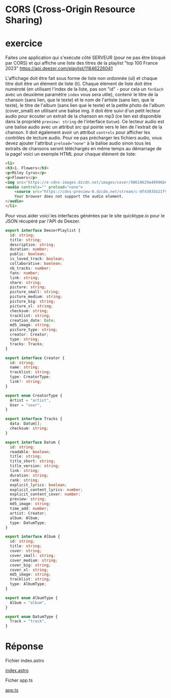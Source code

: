 # CORS (Cross-Origin Resource Sharing)



# exercice

Faites une application qui s'exécute côté SERVEUR (pour ne pas être bloqué par CORS) et qui affiche une liste des titres de la playlist "top 100 France 2023" 
https://api.deezer.com/playlist/11846226041

L'affichage doit être fait sous forme de liste non ordonnée (ul) et chaque titre doit être un élément de liste (li). Chaque élément de liste doit être numéroté (en utilisant l'index de la liste, pas son "id" - pour cela un `forEach` avec un deuxième paramètre `index` vous sera utile), contenir le titre de la chanson (sans lien, que le texte) et le nom de l'artiste (sans lien, que le texte), le titre de l'album (sans lien que le texte) et la petite photo de l'album (cover_small) en utilisant une balise img. Il doit être suivi d'un petit lecteur audio pour écouter un extrait de la chanson en mp3 (ce lien est disponible dans la propriété `preview: string` de l'interface `Datum`). Ce lecteur audio est une balise audio avec un attribut src qui pointe vers le lien de l'extrait de la chanson. Il doit également avoir un attribut `controls` pour afficher les contrôles de lecture audio. Pour ne pas précharger les fichiers audio, vous devez ajouter l'attribut `preload="none"` à la balise audio sinon tous les extraits de chansons seront téléchargés en même temps au démarrage de la page! voici un exemple HTML pour chaque élément de liste:

```html
<li>
<h3>1. Flowers</h3>
<p>Miley Cyrus</p>
<p>Flowers</p>
<img src="https://e-cdns-images.dzcdn.net/images/cover/98610629a40996b61b3d24bd5ab8c2e1/56x56-000000-80-0-0.jpg" alt="cover">
<audio controls="" preload="none">
    <source src="https://cdns-preview-0.dzcdn.net/stream/c-0f43035b21f9ce0dbf0cbcb78da9fd24-5.mp3" type="audio/mpeg">
    Your browser does not support the audio element.
</audio>
</li>
```

Pour vous aider voici les interfaces générées par le site quicktype.io pour le JSON récupéré par l'API de Deezer.

```typescript
export interface DeezerPlaylist {
  id: string;
  title: string;
  description: string;
  duration: number;
  public: boolean;
  is_loved_track: boolean;
  collaborative: boolean;
  nb_tracks: number;
  fans: number;
  link: string;
  share: string;
  picture: string;
  picture_small: string;
  picture_medium: string;
  picture_big: string;
  picture_xl: string;
  checksum: string;
  tracklist: string;
  creation_date: Date;
  md5_image: string;
  picture_type: string;
  creator: Creator;
  type: string;
  tracks: Tracks;
}

export interface Creator {
  id: string;
  name: string;
  tracklist: string;
  type: CreatorType;
  link?: string;
}

export enum CreatorType {
  Artist = "artist",
  User = "user",
}

export interface Tracks {
  data: Datum[];
  checksum: string;
}

export interface Datum {
  id: string;
  readable: boolean;
  title: string;
  title_short: string;
  title_version: string;
  link: string;
  duration: string;
  rank: string;
  explicit_lyrics: boolean;
  explicit_content_lyrics: number;
  explicit_content_cover: number;
  preview: string;
  md5_image: string;
  time_add: number;
  artist: Creator;
  album: Album;
  type: DatumType;
}

export interface Album {
  id: string;
  title: string;
  cover: string;
  cover_small: string;
  cover_medium: string;
  cover_big: string;
  cover_xl: string;
  md5_image: string;
  tracklist: string;
  type: AlbumType;
}

export enum AlbumType {
  Album = "album",
}

export enum DatumType {
  Track = "track",
}
```


# Réponse 

Fichier index.astro

[index.astro](index.astro ":include :type=code html")

Ficher app.ts 

[app.ts](app.ts ":include :type=code ts")
